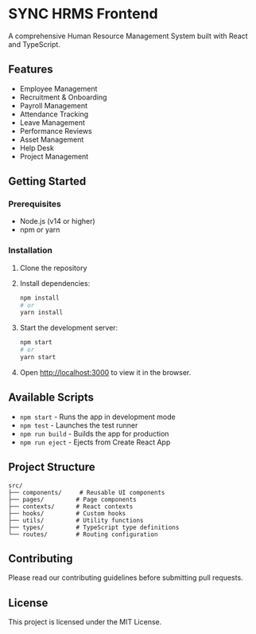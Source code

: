 # SYNC HRMS Frontend

A comprehensive Human Resource Management System built with React and TypeScript.

## Features

- Employee Management
- Recruitment & Onboarding
- Payroll Management
- Attendance Tracking
- Leave Management
- Performance Reviews
- Asset Management
- Help Desk
- Project Management

## Getting Started

### Prerequisites

- Node.js (v14 or higher)
- npm or yarn

### Installation

1. Clone the repository
2. Install dependencies:
   ```bash
   npm install
   # or
   yarn install
   ```

3. Start the development server:
   ```bash
   npm start
   # or
   yarn start
   ```

4. Open [http://localhost:3000](http://localhost:3000) to view it in the browser.

## Available Scripts

- `npm start` - Runs the app in development mode
- `npm test` - Launches the test runner
- `npm run build` - Builds the app for production
- `npm run eject` - Ejects from Create React App

## Project Structure

```
src/
├── components/     # Reusable UI components
├── pages/         # Page components
├── contexts/      # React contexts
├── hooks/         # Custom hooks
├── utils/         # Utility functions
├── types/         # TypeScript type definitions
└── routes/        # Routing configuration
```

## Contributing

Please read our contributing guidelines before submitting pull requests.

## License

This project is licensed under the MIT License.
